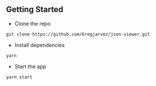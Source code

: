 ## Getting Started
- Clone the repo
```
git clone https://github.com/Gregjarvez/json-viewer.git
```

- Install dependencies

```
yarn

```

- Start the app
```
yarn start
```
